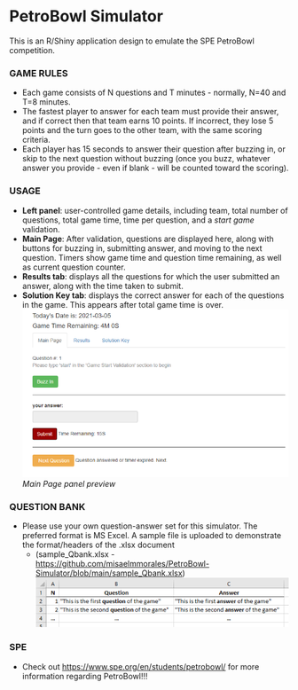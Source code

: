 # PetroBowl Simulator

This is an R/Shiny application design to emulate the SPE PetroBowl competition.

### GAME RULES ###
- Each game consists of N questions and T minutes - normally, N=40 and T=8 minutes.
- The fastest player to answer for each team must provide their answer, and if correct then that team earns 10 points. If incorrect, they lose 5 points and the turn goes to the other team, with the same scoring criteria.
- Each player has 15 seconds to answer their question after buzzing in, or skip to the next question without buzzing (once you buzz, whatever answer you provide - even if blank - will be counted toward the scoring).

### USAGE ###
- **Left panel**: user-controlled game details, including team, total number of questions, total game time, time per question, and a _start game_ validation.
- **Main Page**: After validation, questions are displayed here, along with buttons for buzzing in, submitting answer, and moving to the next question. Timers show game time and question time remaining, as well as current question counter.
- **Results tab**: displays all the questions for which the user submitted an answer, along with the time taken to submit.
- **Solution Key tab**: displays the correct answer for each of the questions in the game. This appears after total game time is over.
![alt_text](https://github.com/misaelmmorales/PetroBowl-Simulator/blob/main/readme-imgs/right_side.png)
*Main Page panel preview*


### QUESTION BANK ###
- Please use your own question-answer set for this simulator. The preferred format is MS Excel. A sample file is uploaded to demonstrate the format/headers of the .xlsx document
  - (sample_Qbank.xlsx - https://github.com/misaelmmorales/PetroBowl-Simulator/blob/main/sample_Qbank.xlsx)
![alt text](https://github.com/misaelmmorales/PetroBowl-Simulator/blob/main/readme-imgs/sample_Qbank.png)

### SPE ###
- Check out https://www.spe.org/en/students/petrobowl/ for more information regarding PetroBowl!!!
